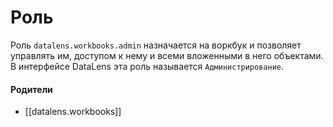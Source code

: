 # Роль

Роль `datalens.workbooks.admin` назначается на воркбук и позволяет управлять им, доступом к нему и всеми вложенными в него объектами. В интерфейсе DataLens эта роль называется `Администрирование`.


#### Родители

- [[datalens.workbooks]]
